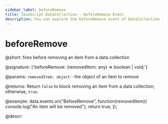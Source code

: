 ```yaml
---
sidebar_label: beforeRemove
title: JavaScript DataCollection - beforeRemove Event 
description: You can explore the beforeRemove event of DataCollection in the documentation of the DHTMLX JavaScript UI library. Browse developer guides and API reference, try out code examples and live demos, and download a free 30-day evaluation version of DHTMLX Suite 7.
---
```


# beforeRemove

@short: fires before removing an item from a data collection

@signature: {'beforeRemove: (removedItem: any) => boolean | void;'}

@params:
`removedItem: object` - the object of an item to remove

@returns:
Return `false` to block removing an item from a data collection; otherwise, `true`.

@example:
data.events.on("BeforeRemove", function(removedItem){
	console.log("An item will be removed");
    return true;
});

@descr:

[comment]: # (@relatedapi:data_collection/api/datacollection_afterremove_event.md)
